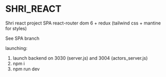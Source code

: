 # SHRI_REACT
Shri react project SPA react-router dom 6 + redux (tailwind css + mantine for styles)


See SPA branch


launching:

1) launch backend on 3030 (server.js) and 3004 (actors_server.js)
2) npm i
3) npm run dev  
